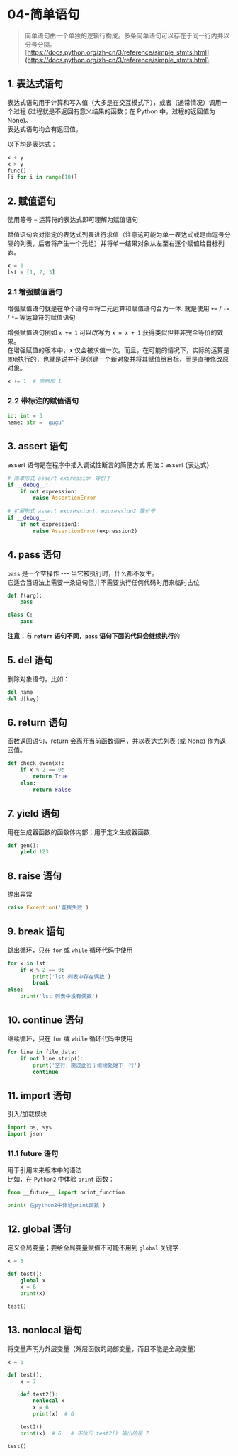 # 04-简单语句

> 简单语句由一个单独的逻辑行构成。多条简单语句可以存在于同一行内并以分号分隔。  
> [https://docs.python.org/zh-cn/3/reference/simple_stmts.html](https://docs.python.org/zh-cn/3/reference/simple_stmts.html)


## 1. 表达式语句
表达式语句用于计算和写入值（大多是在交互模式下），或者（通常情况）调用一个过程 (过程就是不返回有意义结果的函数；在 Python 中，过程的返回值为 None)。  
表达式语句均会有返回值。

以下均是表达式：
```python
x + y
x > y
func()
[i for i in range(10)]
```

## 2. 赋值语句

使用等号 `=` 运算符的表达式即可理解为赋值语句

赋值语句会对指定的表达式列表进行求值（注意这可能为单一表达式或是由逗号分隔的列表，后者将产生一个元组）并将单一结果对象从左至右逐个赋值给目标列表。

```python
x = 1
lst = [1, 2, 3]
```

### 2.1 增强赋值语句

增强赋值语句就是在单个语句中将二元运算和赋值语句合为一体: 就是使用 `+=` / `-=` / `*=` 等运算符的赋值语句

增强赋值语句例如 `x += 1` 可以改写为 `x = x + 1` 获得类似但并非完全等价的效果。  
在增强赋值的版本中，x 仅会被求值一次。而且，在可能的情况下，实际的运算是`原地`执行的，也就是说并不是创建一个新对象并将其赋值给目标，而是直接修改原对象。

```python
x += 1  # 原地加 1
```

### 2.2 带标注的赋值语句

```python
id: int = 3
name: str = 'gugu'
```

## 3. assert 语句

assert 语句是在程序中插入调试性断言的简便方式
用法：assert {表达式}

```python
# 简单形式 assert expression 等价于
if __debug__:
    if not expression:
        raise AssertionError
    
# 扩展形式 assert expression1, expression2 等价于
if __debug__:
    if not expression1:
        raise AssertionError(expression2)
```

## 4. pass 语句
`pass` 是一个空操作 --- 当它被执行时，什么都不发生。  
它适合当语法上需要一条语句但并不需要执行任何代码时用来临时占位

```python
def f(arg):
    pass

class C:
    pass
```
**注意：**与 `return` 语句不同，`pass` 语句下面的代码会**继续执行**的

## 5. del 语句
删除对象语句，比如：
```python
del name
del d[key]
```

## 6. return 语句
函数返回语句，return 会离开当前函数调用，并以表达式列表 (或 None) 作为返回值。

```python
def check_even(x):
    if x % 2 == 0:
        return True
    else:
        return False
```

## 7. yield 语句
用在生成器函数的函数体内部；用于定义生成器函数

```python
def gen():
    yield 123
```

## 8. raise 语句
抛出异常

```python
raise Exception('查找失败')
```

## 9. break 语句
跳出循环，只在 `for` 或 `while` 循环代码中使用

```python
for x in lst:
    if x % 2 == 0:
        print('lst 列表中存在偶数')
        break
else:
    print('lst 列表中没有偶数')
```

## 10. continue 语句
继续循环，只在 `for` 或 `while` 循环代码中使用

```python
for line in file_data:
    if not line.strip():
        print('空行，跳过此行；继续处理下一行')
        continue
```

## 11. import 语句
引入/加载模块

```python
import os, sys
import json
```

### 11.1 future 语句
用于引用未来版本中的语法  
比如，在 `Python2` 中体验 `print` 函数：

```python
from __future__ import print_function

print('在python2中体验print函数')
```

## 12. global 语句
定义全局变量；要给全局变量赋值不可能不用到 `global` 关键字

```python
x = 5

def test():
    global x
    x = 6
    print(x)

test()
```

## 13. nonlocal 语句
将变量声明为外层变量（外层函数的局部变量，而且不能是全局变量）

```python
x = 5

def test():
    x = 7

    def test2():
        nonlocal x
        x = 6
        print(x)  # 6

    test2()
    print(x)  # 6   # 不执行 test2() 输出的是 7

test()
```